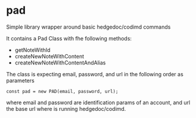 pad
=========

Simple library wrapper around basic hedgedoc/codimd commands

It contains a Pad Class with fhe following methods: 

- getNoteWithId
- createNewNoteWithContent
- createNewNoteWithContentAndAlias

The class is expecting email, password, and url in the following order as parameters
```
const pad = new PAD(email, password, url);
```

where email and password are identification params of an account, and url the base url where is running hedgedoc/codimd.
